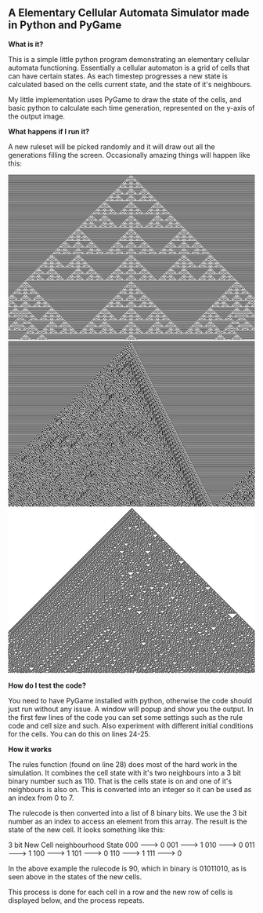 A Elementary Cellular Automata Simulator made in Python and PyGame
------------------------------------------------------------------

**What is it?**

This is a simple little python program demonstrating an elementary cellular automata functioning. Essentially a cellular automaton is a grid of cells that can have certain states. As each timestep progresses a new state is calculated based on the cells current state, and the state of it's neighbours. 

My little implementation uses PyGame to draw the state of the cells, and basic python to calculate each time generation, represented on the y-axis of the output image.

**What happens if I run it?**

A new ruleset will be picked randomly and it will draw out all the generations filling the screen. Occasionally amazing things will happen like this:

![Automata sample 1](/images/Automata1.png)
![Automata sample 2](/images/Automata2.png)
![Automata sample 3](/images/Automata3.png)

**How do I test the code?**

You need to have PyGame installed with python, otherwise the code should just run without any issue. A window will popup and show you the output. In the first few lines of the code you can set some settings such as the rule code and cell size and such. Also experiment with different initial conditions for the cells. You can do this on lines 24-25.

**How it works**

The rules function (found on line 28) does most of the hard work in the simulation. It combines the cell state with it's two neighbours into a 3 bit binary number such as 110. That is the cells state is on and one of it's neighbours is also on. This is converted into an integer so it can be used as an index from 0 to 7.

The rulecode is then converted into a list of 8 binary bits. We use the 3 bit number as an index to access an element from this array. The result is the state of the new cell. It looks something like this:

3 bit                   New Cell
neighbourhood           State
000             --->    0
001             --->    1
010             --->    0
011             --->    1
100             --->    1
101             --->    0
110             --->    1
111             --->    0

In the above example the rulecode is 90, which in binary is 01011010, as is seen above in the states of the new cells.

This process is done for each cell in a row and the new row of cells is displayed below, and the process repeats.


